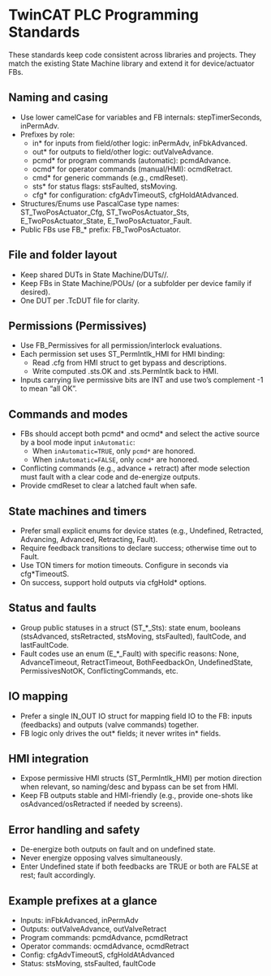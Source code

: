 # TwinCAT PLC Programming Standards

These standards keep code consistent across libraries and projects. They match the existing State Machine library and extend it for device/actuator FBs.

## Naming and casing

- Use lower camelCase for variables and FB internals: stepTimerSeconds, inPermAdv.
- Prefixes by role:
  - in* for inputs from field/other logic: inPermAdv, inFbkAdvanced.
  - out* for outputs to field/other logic: outValveAdvance.
  - pcmd* for program commands (automatic): pcmdAdvance.
  - ocmd* for operator commands (manual/HMI): ocmdRetract.
  - cmd* for generic commands (e.g., cmdReset).
  - sts* for status flags: stsFaulted, stsMoving.
  - cfg* for configuration: cfgAdvTimeoutS, cfgHoldAtAdvanced.
- Structures/Enums use PascalCase type names: ST_TwoPosActuator_Cfg, ST_TwoPosActuator_Sts, E_TwoPosActuator_State, E_TwoPosActuator_Fault.
- Public FBs use FB_* prefix: FB_TwoPosActuator.

## File and folder layout

- Keep shared DUTs in State Machine/DUTs/<Category>/.
- Keep FBs in State Machine/POUs/ (or a subfolder per device family if desired).
- One DUT per .TcDUT file for clarity.

## Permissions (Permissives)

- Use FB_Permissives for all permission/interlock evaluations.
- Each permission set uses ST_PermIntlk_HMI for HMI binding:
  - Read .cfg from HMI struct to get bypass and descriptions.
  - Write computed .sts.OK and .sts.PermIntlk back to HMI.
- Inputs carrying live permissive bits are INT and use two’s complement -1 to mean “all OK”.

## Commands and modes

- FBs should accept both pcmd* and ocmd* and select the active source by a bool mode input `inAutomatic`:
  - When `inAutomatic=TRUE`, only `pcmd*` are honored.
  - When `inAutomatic=FALSE`, only `ocmd*` are honored.
- Conflicting commands (e.g., advance + retract) after mode selection must fault with a clear code and de-energize outputs.
- Provide cmdReset to clear a latched fault when safe.

## State machines and timers

- Prefer small explicit enums for device states (e.g., Undefined, Retracted, Advancing, Advanced, Retracting, Fault).
- Require feedback transitions to declare success; otherwise time out to Fault.
- Use TON timers for motion timeouts. Configure in seconds via cfg*TimeoutS.
- On success, support hold outputs via cfgHold* options.

## Status and faults

- Group public statuses in a struct (ST_*_Sts): state enum, booleans (stsAdvanced, stsRetracted, stsMoving, stsFaulted), faultCode, and lastFaultCode.
- Fault codes use an enum (E_*_Fault) with specific reasons: None, AdvanceTimeout, RetractTimeout, BothFeedbackOn, UndefinedState, PermissivesNotOK, ConflictingCommands, etc.

## IO mapping

- Prefer a single IN_OUT IO struct for mapping field IO to the FB: inputs (feedbacks) and outputs (valve commands) together.
- FB logic only drives the out* fields; it never writes in* fields.

## HMI integration

- Expose permissive HMI structs (ST_PermIntlk_HMI) per motion direction when relevant, so naming/desc and bypass can be set from HMI.
- Keep FB outputs stable and HMI-friendly (e.g., provide one-shots like osAdvanced/osRetracted if needed by screens).

## Error handling and safety

- De-energize both outputs on fault and on undefined state.
- Never energize opposing valves simultaneously.
- Enter Undefined state if both feedbacks are TRUE or both are FALSE at rest; fault accordingly.

## Example prefixes at a glance

- Inputs: inFbkAdvanced, inPermAdv
- Outputs: outValveAdvance, outValveRetract
- Program commands: pcmdAdvance, pcmdRetract
- Operator commands: ocmdAdvance, ocmdRetract
- Config: cfgAdvTimeoutS, cfgHoldAtAdvanced
- Status: stsMoving, stsFaulted, faultCode
